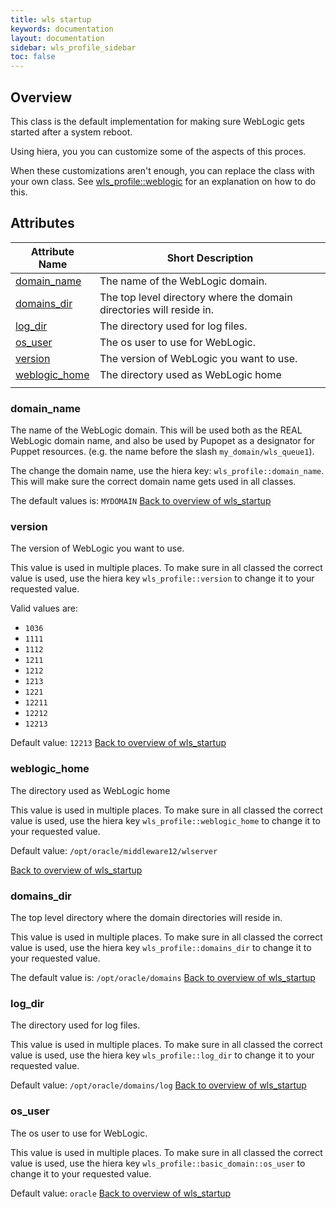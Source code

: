 ```yaml
---
title: wls startup
keywords: documentation
layout: documentation
sidebar: wls_profile_sidebar
toc: false
---
```

## Overview

This class is the default implementation for making sure WebLogic gets started after a system reboot.

Using hiera, you you can customize some of the aspects of this proces.

When these customizations aren't enough, you can replace the class with your own class. See [wls_profile::weblogic](./weblogic.html) for an explanation on how to do this.





## Attributes



Attribute Name                              | Short Description                                                    |
------------------------------------------- | -------------------------------------------------------------------- |
[domain_name](#wls_startup_domain_name)     | The name of the WebLogic domain.                                     |
[domains_dir](#wls_startup_domains_dir)     | The top level directory where the domain directories will reside in. |
[log_dir](#wls_startup_log_dir)             | The directory used for log files.                                    |
[os_user](#wls_startup_os_user)             | The os user to use for WebLogic.                                     |
[version](#wls_startup_version)             | The version of WebLogic you want to use.                             |
[weblogic_home](#wls_startup_weblogic_home) | The directory used as WebLogic home
                                 |




### domain_name<a name='wls_startup_domain_name'>



The name of the WebLogic domain. This will be used both as the REAL WebLogic domain name, and also be used by Pupopet as a designator for Puppet resources. (e.g. the name before the slash `my_domain/wls_queue1`).

The change the domain name, use the hiera key: `wls_profile::domain_name`. This will make sure the correct domain name gets used in all classes.

The default values is: `MYDOMAIN`
[Back to overview of wls_startup](#attributes)


### version<a name='wls_startup_version'>



The version of WebLogic you want to use.

This value is used in multiple places. To make sure in all classed the correct value is used, use the hiera key `wls_profile::version` to change it to your requested value.

Valid values are:

  - `1036`
  - `1111`
  - `1112`
  - `1211`
  - `1212`
  - `1213`
  - `1221`
  - `12211`
  - `12212`
  - `12213`

Default value: `12213`
[Back to overview of wls_startup](#attributes)


### weblogic_home<a name='wls_startup_weblogic_home'>



The directory used as WebLogic home

This value is used in multiple places. To make sure in all classed the correct value is used, use the hiera key `wls_profile::weblogic_home` to change it to your requested value.

Default value: `/opt/oracle/middleware12/wlserver`

[Back to overview of wls_startup](#attributes)


### domains_dir<a name='wls_startup_domains_dir'>



The top level directory where the domain directories will reside in. 

This value is used in multiple places. To make sure in all classed the correct value is used, use the hiera key `wls_profile::domains_dir` to change it to your requested value.


The default value is:  `/opt/oracle/domains`
[Back to overview of wls_startup](#attributes)


### log_dir<a name='wls_startup_log_dir'>



The directory used for log files.

This value is used in multiple places. To make sure in all classed the correct value is used, use the hiera key `wls_profile::log_dir` to change it to your requested value.

Default value: `/opt/oracle/domains/log`
[Back to overview of wls_startup](#attributes)


### os_user<a name='wls_startup_os_user'>



The os user to use for WebLogic.

This value is used in multiple places. To make sure in all classed the correct value is used, use the hiera key `wls_profile::basic_domain::os_user` to change it to your requested value.

Default value: `oracle`
[Back to overview of wls_startup](#attributes)

